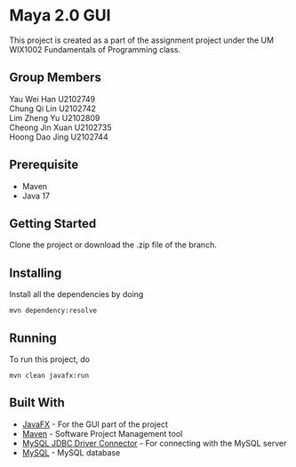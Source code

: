 # Maya 2.0 GUI
This project is created as a part of the assignment project under the UM WIX1002 Fundamentals of Programming class.

## Group Members
Yau Wei Han U2102749  
Chung Qi Lin U2102742  
Lim Zheng Yu U2102809  
Cheong Jin Xuan U2102735  
Hoong Dao Jing U2102744  

## Prerequisite
- Maven
- Java 17

## Getting Started
Clone the project or download the .zip file of the branch.

## Installing
Install all the dependencies by doing
```
mvn dependency:resolve
```

## Running
To run this project, do
```
mvn clean javafx:run
```

## Built With
* [JavaFX](https://openjfx.io/) - For the GUI part of the project
* [Maven](https://maven.apache.org/) - Software Project Management tool
* [MySQL JDBC Driver Connector](https://dev.mysql.com/downloads/connector/j/) - For connecting with the MySQL server
* [MySQL](https://www.mysql.com/) - MySQL database

